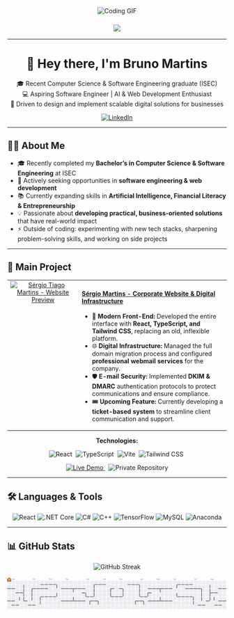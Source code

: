 <div align="center">
  <img height="150" src="https://i.imgur.com/DHY7Sta.gif" alt="Coding GIF" />
</div>

###

<div align="center">
  <img src="https://visitor-badge.laobi.icu/badge?page_id=Brnmrt.Brnmrt&" />
</div>

---

<h1 align="center">👋 Hey there, I'm Bruno Martins</h1>
<p align="center">
🎓 Recent Computer Science & Software Engineering graduate (ISEC)<br>
💻 Aspiring Software Engineer | AI & Web Development Enthusiast<br>
🚀 Driven to design and implement scalable digital solutions for businesses
</p>

<div align="center">
  <a href="https://www.linkedin.com/in/brnmrt/" target="_blank">
    <img src="https://img.shields.io/badge/LinkedIn-0A66C2?style=for-the-badge&logo=linkedin&logoColor=white" alt="LinkedIn"/>
  </a>
</div>

---

## 👨‍💻 About Me  

- 🎓 Recently completed my **Bachelor’s in Computer Science & Software Engineering** at ISEC  
- 🔭 Actively seeking opportunities in **software engineering & web development**  
- 📚 Currently expanding skills in **Artificial Intelligence, Financial Literacy & Entrepreneurship**  
- 💡 Passionate about **developing practical, business-oriented solutions** that have real-world impact  
- ⚡ Outside of coding: experimenting with new tech stacks, sharpening problem-solving skills, and working on side projects  

---

## 🚀 Main Project  

<table>
  <tr>
    <td width="150" valign="top" align="center">
      <a href="https://www.sergiomartins.com.pt" target="_blank">
        <img src="https://i.imgur.com/sRByLNe.png" alt="Sérgio Tiago Martins - Website Preview" width="120"/>
      </a>
    </td>
    <td valign="top">
      <h4>
        <a href="https://www.sergiomartins.com.pt" target="_blank">Sérgio Martins - Corporate Website & Digital Infrastructure</a>
      </h4>
      <ul>
        <li>
          🎨 <strong>Modern Front-End:</strong> Developed the entire interface with <strong>React, TypeScript, and Tailwind CSS</strong>, replacing an old, inflexible platform.
        </li>
        <li>
          🌐 <strong>Digital Infrastructure:</strong> Managed the full domain migration process and configured <strong>professional webmail services</strong> for the company.
        </li>
        <li>
          🛡️ <strong>E-mail Security:</strong> Implemented <strong>DKIM & DMARC</strong> authentication protocols to protect communications and ensure compliance.
        </li>
        <li>
          🎟️ <strong>Upcoming Feature:</strong> Currently developing a <strong>ticket-based system</strong> to streamline client communication and support.
        </li>
      </ul>
    </td>
  </tr>
</table>

<div align="center">
  <p><strong>Technologies:</strong></p>
  <p>
    <img src="https://img.shields.io/badge/React-20232A?style=for-the-badge&logo=react&logoColor=61DAFB" alt="React"/>&nbsp;
    <img src="https://img.shields.io/badge/TypeScript-3178C6?style=for-the-badge&logo=typescript&logoColor=white" alt="TypeScript"/>&nbsp;
    <img src="https://img.shields.io/badge/Vite-646CFF?style=for-the-badge&logo=vite&logoColor=white" alt="Vite"/>&nbsp;
    <img src="https://img.shields.io/badge/Tailwind_CSS-38B2AC?style=for-the-badge&logo=tailwind-css&logoColor=white" alt="Tailwind CSS"/>&nbsp;
  </p>
  <p>
    <a href="https://www.sergiomartins.com.pt" target="_blank">
      <img src="https://img.shields.io/badge/Live_Demo-orange?style=for-the-badge" alt="Live Demo"/>
    </a>&nbsp;
    <img src="https://img.shields.io/badge/Repository-Private-blue?style=for-the-badge&logo=github" alt="Private Repository"/>
  </p>
</div>

---

## 🛠 Languages & Tools  

<div align="center">
  <img src="https://cdn.jsdelivr.net/gh/devicons/devicon/icons/react/react-original.svg" height="40" alt="React"/>
  <img src="https://cdn.jsdelivr.net/gh/devicons/devicon/icons/dotnetcore/dotnetcore-original.svg" height="40" alt=".NET Core"/>
  <img src="https://cdn.jsdelivr.net/gh/devicons/devicon/icons/csharp/csharp-original.svg" height="40" alt="C#"/>
  <img src="https://cdn.jsdelivr.net/gh/devicons/devicon/icons/cplusplus/cplusplus-original.svg" height="40" alt="C++"/>
  <img src="https://cdn.jsdelivr.net/gh/devicons/devicon/icons/tensorflow/tensorflow-original.svg" height="40" alt="TensorFlow"/>
  <img src="https://cdn.jsdelivr.net/gh/devicons/devicon/icons/mysql/mysql-original.svg" height="40" alt="MySQL"/>
  <img src="https://cdn.simpleicons.org/anaconda/44A833" height="40" alt="Anaconda"/>
</div>

---

## 📊 GitHub Stats  

<div align="center">
  <img src="https://streak-stats.demolab.com?user=Brnmrt&theme=dark&hide_border=true" alt="GitHub Streak"/><br><br>
  <picture>
    <source media="(prefers-color-scheme: dark)" srcset="https://raw.githubusercontent.com/Brnmrt/Brnmrt/output/pacman-contribution-graph-dark.svg">
    <source media="(prefers-color-scheme: light)" srcset="https://raw.githubusercontent.com/Brnmrt/Brnmrt/output/pacman-contribution-graph.svg">
    <img alt="pacman contribution graph" src="https://raw.githubusercontent.com/Brnmrt/Brnmrt/output/pacman-contribution-graph.svg">
  </picture>
</div>

